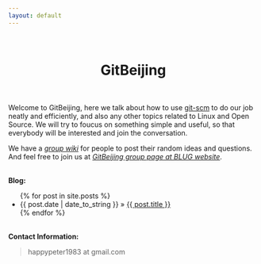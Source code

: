 ```yaml
---
layout: default
---
```

<br />
<h1 style="text-align:center">GitBeijing</h1>
<br />

Welcome to GitBeijing, here we talk about how to use [git-scm][git] to do our
job neatly and efficiently, and also any other topics related to Linux and
Open Source. We will try to foucus on something simple and useful, so that
everybody will be interested and join the conversation.

[git]: http://git-scm.com

We have a 
<i><a href="http://github.com/happypeter/GitBeijing/wiki">group wiki</a></i>
for people to post their random ideas and questions. And feel free to 
join us at <i><a
href="http://beijinglug.org/index.php?option=com_groupjive&action=gj.core.groups.showgroup&groupid=31&Itemid=134">GitBeijing group page at BLUG website</a></i>.

<p><br /><b>Blog:</b></p>
  <ul class="posts">
    {% for post in site.posts %}
      <li><span>{{ post.date | date_to_string }}</span> &raquo; <a href="/GitBeijing{{ post.url }}">{{ post.title }}</a></li>
    {% endfor %}
  </ul>

<p><br /><b>Contact Information:</b></p>

<blockquote>
<p>
happypeter1983 at gmail.com
</p>
</blockquote>


